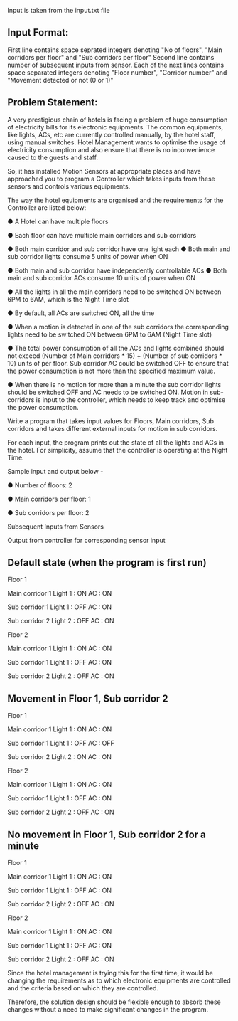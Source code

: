 

Input is taken from the input.txt file

Input Format:
-------------
First line contains space seprated integers denoting "No of floors", "Main corridors per floor" and "Sub corridors per floor"
Second line contains number of subsequent inputs from sensor. 
Each of the next lines contains space separated integers denoting "Floor number", "Corridor number" and "Movement detected or not (0 or 1)"

Problem Statement:
------------------
A very prestigious chain of hotels is facing a problem of huge consumption of electricity bills for its electronic equipments. 
The common equipments, like lights, ACs, etc are currently controlled manually, by the hotel staff, using manual switches. 
Hotel Management wants to optimise the usage of electricity consumption and also ensure that there is no inconvenience caused to the guests and staff. 

So, it has installed Motion Sensors at appropriate places and have approached you to program a Controller which takes inputs from these sensors and controls various equipments. 
 
The way the hotel equipments are organised and the requirements for the Controller are listed below: 

● A Hotel can have multiple floors

● Each floor can have multiple main corridors and sub corridors 

● Both main corridor and sub corridor have one light each ● Both main and sub corridor lights consume 5 units of power when ON 

● Both main and sub corridor have independently controllable ACs ● Both main and sub corridor ACs consume 10 units of power when ON 

● All the lights in all the main corridors need to be switched ON between 6PM to 6AM, which is the Night Time slot 

● By default, all ACs are switched ON, all the time 

● When a motion is detected in one of the sub corridors the corresponding lights need to be switched ON between 6PM to 6AM (Night Time slot) 

● The total power consumption of all the ACs and lights combined should not exceed (Number of Main corridors * 15) + (Number of sub corridors * 10) units of per floor. Sub corridor AC could be switched OFF to ensure that the power consumption is not more than the specified maximum value.

● When there is no motion for more than a minute the sub corridor lights should be switched OFF and AC needs to be switched ON.
Motion in sub-corridors is input to the controller, which needs to keep track and optimise the power consumption. 

 
Write a program that takes input values for Floors, Main corridors, Sub corridors and takes  different external inputs for motion in sub corridors. 

For each input, the program prints out the state of all the lights and ACs in the hotel. For simplicity, assume that the controller is operating at the Night Time.    

Sample input and output below - 

● Number of floors: 2 

● Main corridors per floor: 1 

● Sub corridors per floor: 2 

 
Subsequent Inputs from Sensors 

Output from controller for corresponding sensor input 

Default state (when the program is first run) 
--------------------------------------------

Floor 1

Main corridor 1 Light 1 : ON AC : ON 

Sub corridor 1 Light 1 : OFF AC : ON 

Sub corridor 2 Light 2 : OFF AC : ON 

Floor 2 

Main corridor 1 Light 1 : ON AC : ON 

Sub corridor 1 Light 1 : OFF AC : ON 

Sub corridor 2 Light 2 : OFF AC : ON 


Movement in Floor 1, Sub corridor 2 
-------------------------------------

Floor 1 

Main corridor 1 Light 1 : ON AC : ON 

Sub corridor 1 Light 1 : OFF AC : OFF 

Sub corridor 2 Light 2 : ON AC : ON 

Floor 2 

Main corridor 1 Light 1 : ON AC : ON 

Sub corridor 1 Light 1 : OFF AC : ON 

Sub corridor 2 Light 2 : OFF AC : ON 


No movement in Floor 1, Sub corridor 2 for a minute 
-----------------------------------------------------

Floor 1 

Main corridor 1 Light 1 : ON AC : ON 

Sub corridor 1 Light 1 : OFF AC : ON 

Sub corridor 2 Light 2 : OFF AC : ON 

Floor 2 

Main corridor 1 Light 1 : ON AC : ON 

Sub corridor 1 Light 1 : OFF AC : ON 

Sub corridor 2 Light 2 : OFF AC : ON 

 
Since the hotel management is trying this for the first time, it would be changing the requirements as to ​which electronic equipments are controlled and the criteria based on which they are controlled. 

Therefore, the solution design should be flexible enough to absorb these changes without a need to make significant changes in the program.


